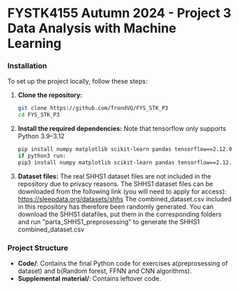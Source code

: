 # FYSTK4155 Autumn 2024 - Project 3  Data Analysis with Machine Learning


### Installation
To set up the project locally, follow these steps:

1. **Clone the repository:**
    ```sh
    git clone https://github.com/TrondVQ/FYS_STK_P3
    cd FYS_STK_P3
    ```

2. **Install the required dependencies:**
    Note that tensorflow only supports Python 3.9–3.12
    ```sh
    pip install numpy matplotlib scikit-learn pandas tensorflow==2.12.0  pyedflib imblearn
    if python3 run:
    pip3 install numpy matplotlib scikit-learn pandas tensorflow==2.12.0 pyedflib imblearn
    ```
3. **Dataset files:**
    The real SHHS1 dataset files are not included in the repository due to privacy reasons. The SHHS1 dataset files can be downloaded from the following link (you will need to apply for access):
    https://sleepdata.org/datasets/shhs
    The combined_dataset.csv included in this repository has therefore been randomly generated. You can download the SHHS1 datafiles, put them in the corresponding folders and run "parta_SHHS1_preprosessing" to generate the SHHS1 combined_dataset.csv

### Project Structure
- **Code/**: Contains the final Python code for exercises a(preprosessing of dataset) and b(Random forest, FFNN and CNN algorithms).
- **Supplemental material/**: Contains leftover code.

